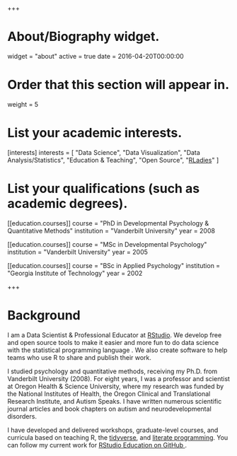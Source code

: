 +++
# About/Biography widget.
widget = "about"
active = true
date = 2016-04-20T00:00:00

# Order that this section will appear in.
weight = 5

# List your academic interests.
[interests]
  interests = [
    "Data Science",
    "Data Visualization",
    "Data Analysis/Statistics",
    "Education & Teaching",
    "Open Source",
    "[RLadies](https://rladies.org/)"
  ]

# List your qualifications (such as academic degrees).
[[education.courses]]
  course = "PhD in Developmental Psychology & Quantitative Methods"
  institution = "Vanderbilt University"
  year = 2008

[[education.courses]]
  course = "MSc in Developmental Psychology"
  institution = "Vanderbilt University"
  year = 2005

[[education.courses]]
  course = "BSc in Applied Psychology"
  institution = "Georgia Institute of Technology"
  year = 2002
 
+++

# Background

I am a Data Scientist & Professional Educator at [RStudio](https://rstudio.com). We develop free and open source tools to make it easier and more fun to do data science with the statistical programming language [<i class="fab fa-r-project"></i>](www.r-project.org). We also create software to help teams who use R to share and publish their work.

I studied psychology and quantitative methods, receiving my Ph.D. from Vanderbilt University (2008). For eight years, I was a professor and scientist at Oregon Health & Science University, where my research was funded by the National Institutes of Health, the Oregon Clinical and Translational Research Institute, and Autism Speaks. I have written numerous scientific journal articles and book chapters on autism and neurodevelopmental disorders. 

I have developed and delivered workshops, graduate-level courses, and curricula based on teaching R, the [tidyverse](https://www.tidyverse.org/), and [literate programming](https://bookdown.org/yihui/blogdown/). You can follow my current work for [RStudio Education on GitHub <i class="fab fa-github-alt"></i>](https://github.com/rstudio-education).
